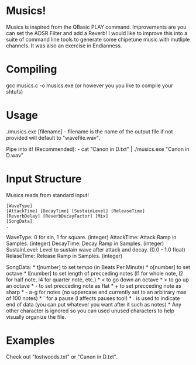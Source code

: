# Musics!
Musics is inspired from the QBasic PLAY command.
Improvements are you can set the ADSR Filter and add a Reverb!
I would like to improve this into a suite of command line tools to generate some chipetune music with mutliple channels.
It was also an exercise in Endianness.

# Compiling
gcc musics.c -o musics.exe
(or however you you like to compile your shtufs)

# Usage
./musics.exe [filename]
	- filename is the name of the output file if not provided will default to "wavefile.wav".

Pipe into it! (Recommended):
	- cat "Canon in D.txt" | ./musics.exe "Canon in D.wav"

# Input Structure
Musics reads from standard input!

	[WaveType]
	[AttackTime] [DecayTime] [SustainLevel] [ReleaseTime]
	[ReverbDelay] [ReverbDecayFactor] [Mix]
	[SongData]
	.

WaveType: 0 for sin, 1 for square. (integer)
AttackTime: Attack Ramp in Samples. (integer)
DecayTime: Decay Ramp in Samples. (integer)
SustainLevel: Level to sustain wave after attack and decay. (0.0 - 1.0 float)
RelaseTime: Release Ramp in Samples. (integer)

SongData:
	* t[number] to set tempo (in Beats Per Minute)
	* o[number] to set octave
	* l[number] to set length of precceding notes (l1 for whole note, l2 for half note, l4 for quarter note, etc.)
	* < to go down an octave
	* > to go up an octave
	* - to set precceding note as flat
	* + to set precceding note as sharp
	* - a-g for notes (no uppercase and currently set to an arbitrary max of 100 notes)
	* \` for a pause (l affects pauses too!)
	* . is used to indicate end of data (you can put whatever you want after it such as notes)
	* Any other character is ignored so you can used unused characters to help visually organize the file.

# Examples
Check out "lostwoods.txt" or "Canon in D.txt".
